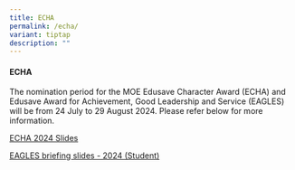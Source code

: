 ```yaml
---
title: ECHA
permalink: /echa/
variant: tiptap
description: ""
---
```

<h4><strong>ECHA</strong></h4>
<p>The nomination period for the MOE Edusave Character Award (ECHA) and Edusave
Award for Achievement, Good Leadership and Service (EAGLES) will be from
24 July to 29 August 2024. Please refer below for more information.</p>
<p><a href="/files/ECHA_2024_Slides__For_dissemination_.pdf" rel="noopener noreferrer nofollow" target="_blank">ECHA 2024 Slides</a>
</p>
<p><a href="/files/EAGLES_briefing_slides___2024__Student_.pdf" rel="noopener noreferrer nofollow" target="_blank">EAGLES briefing slides - 2024 (Student)</a>
</p>